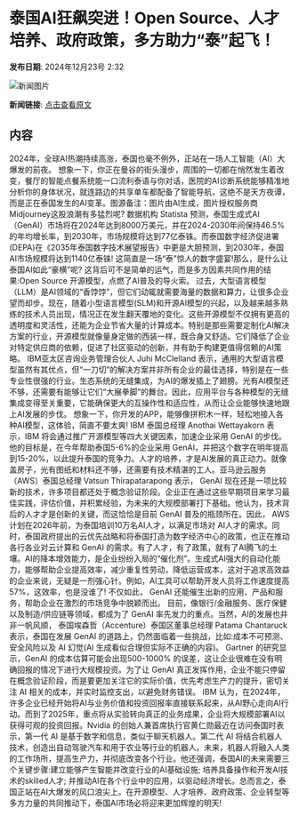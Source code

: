 # 泰国AI狂飙突进！Open Source、人才培养、政府政策，多方助力“泰”起飞！

**发布日期**: 2024年12月23号 2:32

![新闻图片](https://pic.chinaz.com/picmap/202305251639365380_20.jpg)

**新闻链接**: [点击查看原文](https://www.aibase.com/zh/news/14172)

## 内容

2024年，全球AI热潮持续高涨，泰国也毫不例外，正站在一场人工智能（AI）大爆发的前夜。 想象一下，你正在曼谷的街头漫步，周围的一切都在悄然发生着改变，餐厅的智能点餐系统能一口流利泰语与你对话，医院的AI诊断系统能够精准地分析你的身体状况，就连路边的共享单车都配备了智能导航，这绝不是天方夜谭，而是正在泰国发生的AI变革。图源备注：图片由AI生成，图片授权服务商Midjourney这股浪潮有多猛烈呢? 数据机构 Statista 预测，泰国生成式AI（GenAI）市场将在2024年达到8000万美元，并在2024-2030年间保持46.5%的年均增长率，到2030年，市场规模将达到77亿泰铢。而泰国数字经济促进署(DEPA)在《2035年泰国数字技术展望报告》中更是大胆预测，到2030年，泰国AI市场规模将达到1140亿泰铢! 这简直是一场“泰”惊人的数字盛宴!那么，是什么让泰国AI如此“豪横”呢? 这背后可不是简单的运气，而是多方因素共同作用的结果:Open Source 开源模型，点燃了AI普及的导火索。 过去，大型语言模型（LLM）是AI领域的“香饽饽”，但它们动辄就需要海量的数据和算力，让很多企业望而却步。现在，随着小型语言模型(SLM)和开源AI模型的兴起，以及越来越多熟练的技术人员出现，情况正在发生翻天覆地的变化。这些开源模型不仅拥有更高的透明度和灵活性，还能为企业节省大量的计算成本。特别是那些需要定制化AI解决方案的行业，开源模型就像量身定做的西装一样，既合身又舒适。它们降低了企业对特定供应商的依赖，促进了社区驱动的创新，并有助于构建更值得信赖的AI策略。 IBM亚太区咨询业务管理合伙人 Juhi McClelland 表示，通用的大型语言模型虽然有其优点，但“一刀切”的解决方案并非所有企业的最佳选择，特别是在一些专业性很强的行业。生态系统的无缝集成，为AI的爆发插上了翅膀。光有AI模型还不够，还需要有能够让它们“大展拳脚”的舞台。因此，应用平台与各种模型的无缝集成变得至关重要，它能确保更大的互操作性和适应性，从而让企业能够快速地跟上AI发展的步伐。 想象一下，你开发的APP，能够像拼积木一样，轻松地接入各种AI模型，这体验，简直不要太爽! IBM 泰国总经理 Anothai Wettayakorn 表示，IBM 将会通过推广开源模型等四大关键因素，加速企业采用 GenAI 的步伐。他的目标是，在今年帮助泰国5-6%的企业采用 GenAI，并把这个数字在明年提高到15-20%，以此提升泰国的竞争力。人才的培养，才是AI发展的真正动力。就像盖房子，光有图纸和材料还不够，还需要有技术精湛的工人。亚马逊云服务（AWS）泰国总经理 Vatsun Thirapatarapong 表示， GenAI 现在还是一项比较新的技术，许多项目都还处于概念验证阶段。企业正在通过这些早期项目来学习最佳实践，评估价值，并积累经验，为未来的大规模部署打下基础。他认为，技术背后的人才才是创新的关键，而这恰恰是目前 GenAI 普及的瓶颈所在。因此， AWS 计划在2026年前，为泰国培训10万名AI人才，以满足市场对 AI人才的需求。同时，泰国政府提出的云优先战略和将泰国打造为数字经济中心的政策，也正在推动各行各业对云计算和 GenAI 的需求。有了人才，有了政策，就有了AI腾飞的土壤。AI的降本增效能力，是企业纷纷入局的“催化剂”。生成式AI强大的自动化能力，能够帮助企业提高效率，减少重复性劳动，降低运营成本，这对于追求高效益的企业来说，无疑是一剂强心针。例如，AI工具可以帮助开发人员将工作速度提高57%，这效率，也是没谁了! 不仅如此， GenAI 还能催生出新的应用、产品和服务，帮助企业在激烈的市场竞争中脱颖而出。 目前，像银行/金融服务、医疗保健以及制造/供应链等领域，都成为了 GenAI 率先发力的重点。当然，AI的发展也并非一帆风顺， 泰国埃森哲（Accenture）泰国区董事总经理 Patama Chantaruck 表示，泰国在发展 GenAI 的道路上，仍然面临着一些挑战，比如:成本不可预测、安全风险以及 AI 幻觉(AI 生成看似合理但实际不正确的内容)。 Gartner 的研究显示，GenAI 的成本估算可能会出现500-1000% 的误差，这让企业很难在没有明确回报的情况下进行大规模投资。为了让 GenAI 真正发挥作用，企业不能只停留在概念验证阶段，而是要更加关注它的实际价值，优先考虑生产力的提升，密切关注 AI 相关的成本，并实时监控支出，以避免财务错误。 IBM 认为，在2024年，许多企业已经开始将AI与业务价值和投资回报率直接联系起来，从AI野心走向AI行动。而到了2025年，重点将从实验转向真正的业务成果，企业将大规模部署AI以获得可观的投资回报。Nvidia 的创始人兼首席执行官黄仁勋最近在访问泰国时表示，第一代 AI 是基于数字和信息，类似于聊天机器人。第二代 AI 将结合机器人技术，创造出自动驾驶汽车和用于农业等行业的机器人。未来，机器人将融入人类的工作场所，提高生产力，并彻底改变各个行业。他还强调，泰国AI的未来需要三个关键步骤:建立能够产生智能并改变行业的AI基础设施; 培养具备操作和开发AI技术的skilled人才; 并推动AI在各个行业中的应用，以驱动经济增长。总而言之，泰国正站在AI大爆发的风口浪尖上。在开源模型、人才培养、政府政策、企业转型等多方力量的共同推动下，泰国AI市场必将迎来更加辉煌的明天!
